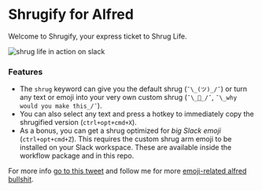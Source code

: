 # Shrugify for Alfred

Welcome to Shrugify, your express ticket to Shrug Life.

![shrug life in action on slack](https://user-images.githubusercontent.com/602352/66239586-452dfc00-e6c8-11e9-9174-7f9de7cd6f65.gif)

### Features
- The `shrug` keyword can give you the default shrug (`¯\_(ツ)_/¯`) or turn any text or emoji into your very own custom shrug (`¯\_🤡_/¯`, `¯\_why would you make this_/¯`).
- You can also select any text and press a hotkey to immediately copy the shrugified version (`ctrl+opt+cmd+X`).
- As a bonus, you can get a shrug optimized for _big Slack emoji_ (`ctrl+opt+cmd+Z`). This requires the custom shrug arm emoji to be installed on your Slack workspace. These are available inside the workflow package and in this repo.

For more info [go to this tweet](https://twitter.com/notdetails/status/1179886765781463041) and follow me for more [emoji-related alfred bullshit](http://joelcalifa.com/blog/alfred-emoji-snippet-pack/).

